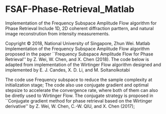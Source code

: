 # FSAF-Phase-Retrieval_Matlab
Implementation of the Frequency Subspace Amplitude Flow algorithm for Phase Retrieval
Include 1D, 2D coherent diffraction parttern, and natural image reconstrution from intensity measurements. 

Copyright © 2018,  National University of Singapore, Zhun Wei.
Matlab Implementation of the Frequency Subspace Amplitude Flow algorithm proposed in the paper ``Frequency Subspace Amplitude Flow for Phase Retrieval'' by Z. Wei, W. Chen, and X. Chen (2018). The code below is adapted from implementation of the Wirtinger Flow algorithm designed and implemented by E. J. Candes, X. D. Li, and M. Soltanolkotabi

The code use Frequency subspace to reduce the sample complexity at initialization stage; The code also use conjugate gradient and optimal stepsize to accelerate the convergence rate, where both of them can also be diretly used to Wirtinger Flow. The conjugate strategy is proposed in ``Conjugate gradient method for phase retrieval based on the Wirtinger derivative'' by Z. Wei, W. Chen, C.-W. QIU, and X. Chen (2017);
